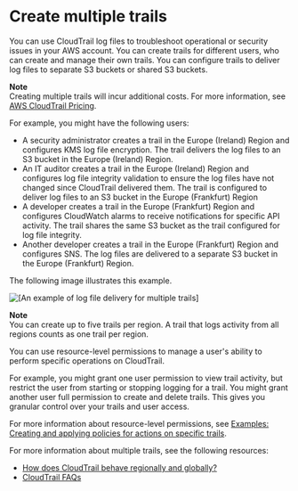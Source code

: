 # Create multiple trails<a name="create-multiple-trails"></a>

You can use CloudTrail log files to troubleshoot operational or security issues in your AWS account\. You can create trails for different users, who can create and manage their own trails\. You can configure trails to deliver log files to separate S3 buckets or shared S3 buckets\. 

**Note**  
Creating multiple trails will incur additional costs\. For more information, see [AWS CloudTrail Pricing](https://aws.amazon.com/cloudtrail/pricing/)\. 

For example, you might have the following users:
+ A security administrator creates a trail in the Europe \(Ireland\) Region and configures KMS log file encryption\. The trail delivers the log files to an S3 bucket in the Europe \(Ireland\) Region\.
+ An IT auditor creates a trail in the Europe \(Ireland\) Region and configures log file integrity validation to ensure the log files have not changed since CloudTrail delivered them\. The trail is configured to deliver log files to an S3 bucket in the Europe \(Frankfurt\) Region
+ A developer creates a trail in the Europe \(Frankfurt\) Region and configures CloudWatch alarms to receive notifications for specific API activity\. The trail shares the same S3 bucket as the trail configured for log file integrity\.
+ Another developer creates a trail in the Europe \(Frankfurt\) Region and configures SNS\. The log files are delivered to a separate S3 bucket in the Europe \(Frankfurt\) Region\.

The following image illustrates this example\.

![\[An example of log file delivery for multiple trails\]](http://docs.aws.amazon.com/awscloudtrail/latest/userguide/images/eu-shared-01.png)

**Note**  
You can create up to five trails per region\. A trail that logs activity from all regions counts as one trail per region\.

You can use resource\-level permissions to manage a user's ability to perform specific operations on CloudTrail\.

For example, you might grant one user permission to view trail activity, but restrict the user from starting or stopping logging for a trail\. You might grant another user full permission to create and delete trails\. This gives you granular control over your trails and user access\.

For more information about resource\-level permissions, see [Examples: Creating and applying policies for actions on specific trails](security_iam_id-based-policy-examples.md#grant-custom-permissions-for-cloudtrail-users-resource-level)\. 

For more information about multiple trails, see the following resources:
+ [How does CloudTrail behave regionally and globally?](cloudtrail-concepts.md#cloudtrail-concepts-regional-and-global-services)
+  [CloudTrail FAQs](https://aws.amazon.com/cloudtrail/faqs/) 